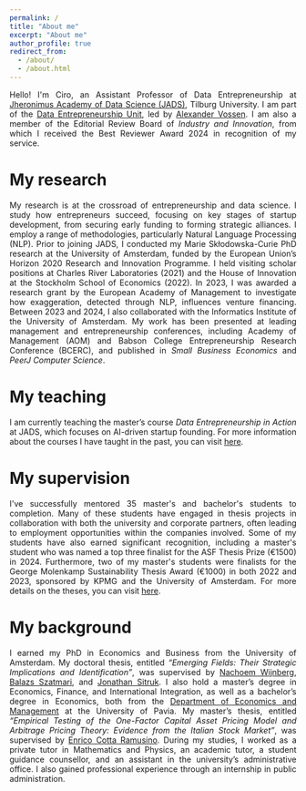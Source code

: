 ```yaml
---
permalink: /
title: "About me"
excerpt: "About me"
author_profile: true
redirect_from: 
  - /about/
  - /about.html
---
```

<p style="text-align:justify;"> Hello! I'm Ciro, an Assistant Professor of Data Entrepreneurship at <a href="https://www.jads.nl/">Jheronimus Academy of Data Science (JADS)</a>, Tilburg University. I am part of the <a href="https://www.jads.nl/research/data-entrepreneurship/">Data Entrepreneurship Unit</a>, led by <a href="https://www.jads.nl/researcher/alexander-vossen/">Alexander Vossen</a>. I am also a member of the Editorial Review Board of <em>Industry and Innovation</em>, from which I received the Best Reviewer Award 2024 in recognition of my service.</p>

My research
======
<p style="text-align:justify;"> My research is at the crossroad of entrepreneurship and data science. I study how entrepreneurs succeed, focusing on key stages of startup development, from securing early funding to forming strategic alliances. I employ a range of methodologies, particularly Natural Language Processing (NLP). Prior to joining JADS, I conducted my Marie Skłodowska-Curie PhD research at the University of Amsterdam, funded by the European Union’s Horizon 2020 Research and Innovation Programme. I held visiting scholar positions at Charles River Laboratories (2021) and the House of Innovation at the Stockholm School of Economics (2022). In 2023, I was awarded a research grant by the European Academy of Management to investigate how exaggeration, detected through NLP, influences venture financing. Between 2023 and 2024, I also collaborated with the Informatics Institute of the University of Amsterdam. My work has been presented at leading management and entrepreneurship conferences, including Academy of Management (AOM) and Babson College Entrepreneurship Research Conference (BCERC), and published in <em>Small Business Economics</em> and <em>PeerJ Computer Science</em>.</p>

My teaching
======
<p style="text-align:justify;"> I am currently teaching the master’s course <em>Data Entrepreneurship in Action</em> at JADS, which focuses on AI-driven startup founding. For more information about the courses I have taught in the past, you can visit <a href="https://cirodonaldesposito.github.io/teaching/">here</a>.</p>

My supervision
======
<p style="text-align:justify;"> I've successfully mentored 35 master's and bachelor's students to completion. Many of these students have engaged in thesis projects in collaboration with both the university and corporate partners, often leading to employment opportunities within the companies involved. Some of my students have also earned significant recognition, including a master's student who was named a top three finalist for the ASF Thesis Prize (€1500) in 2024. Furthermore, two of my master's students were finalists for the George Molenkamp Sustainability Thesis Award (€1000) in both 2022 and 2023, sponsored by KPMG and the University of Amsterdam. For more details on the theses, you can visit <a href="https://cirodonaldesposito.github.io/supervision/">here</a>.</p>

My background
======
<p style="text-align:justify;"> I earned my PhD in Economics and Business from the University of Amsterdam. My doctoral thesis, entitled <em>“Emerging Fields: Their Strategic Implications and Identification”</em>, was supervised by <a href="https://www.uva.nl/profiel/w/i/n.m.wijnberg/n.m.wijnberg.html">Nachoem Wijnberg</a>, <a href="https://www.uva.nl/en/profile/s/z/b.szatmari/b.szatmari.html">Balazs Szatmari</a>, and <a href="https://www.uva.nl/en/profile/s/i/j.m.c.sitruk/j.m.c.sitruk.html">Jonathan Sitruk</a>. I also hold a master’s degree in Economics, Finance, and International Integration, as well as a bachelor’s degree in Economics, both from the <a href="https://economiaemanagement.dip.unipv.it/en">Department of Economics and Management</a> at the University of Pavia. My master’s thesis, entitled <em>“Empirical Testing of the One-Factor Capital Asset Pricing Model and Arbitrage Pricing Theory: Evidence from the Italian Stock Market”</em>, was supervised by <a href="https://unipv.unifind.cineca.it/individual?uri=http%3A%2F%2Firises.unipv.it%2Fresource%2Fperson%2F656806">Enrico Cotta Ramusino</a>. During my studies, I worked as a private tutor in Mathematics and Physics, an academic tutor, a student guidance counsellor, and an assistant in the university’s administrative office. I also gained professional experience through an internship in public administration. </p>
